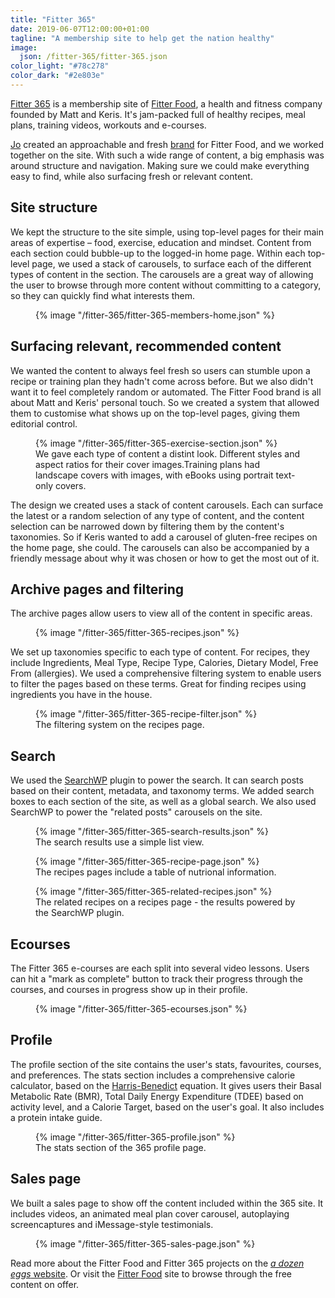 ```yaml
---
title: "Fitter 365"
date: 2019-06-07T12:00:00+01:00
tagline: "A membership site to help get the nation healthy"
image:
  json: /fitter-365/fitter-365.json
color_light: "#78c278"
color_dark: "#2e803e"
---
```


[Fitter 365][1] is a membership site of [Fitter Food][2], a health and fitness company founded by Matt and Keris. It's jam-packed full of healthy recipes, meal plans, training videos, workouts and e-courses.

[Jo][3] created an approachable and fresh [brand][4] for Fitter Food, and we worked together on the site. With such a wide range of content, a big emphasis was around structure and navigation. Making sure we could make everything easy to find, while also surfacing fresh or relevant content.

## Site structure

We kept the structure to the site simple, using top-level pages for their main areas of expertise – food, exercise, education and mindset. Content from each section could bubble-up to the logged-in home page. Within each top-level page, we used a stack of carousels, to surface each of the different types of content in the section. The carousels are a great way of allowing the user to browse through more content without committing to a category, so they can quickly find what interests them.

<figure>
  <div class="c-image-background u-rounded">
    {% image "/fitter-365/fitter-365-members-home.json" %}
  </div>
</figure>

## Surfacing relevant, recommended content

We wanted the content to always feel fresh so users can stumble upon a recipe or training plan they hadn't come across before. But we also didn't want it to feel completely random or automated. The Fitter Food brand is all about Matt and Keris' personal touch. So we created a system that allowed them to customise what shows up on the top-level pages, giving them editorial control.

<figure>
  <div class="c-image-background u-rounded">
    {% image "/fitter-365/fitter-365-exercise-section.json" %}
  </div>
  <figcaption>
    We gave each type of content a distint look. Different styles and aspect ratios for their cover images.Training plans had landscape covers with images, with eBooks using portrait text-only covers.
  </figcaption>
</figure>

The design we created uses a stack of content carousels. Each can surface the latest or a random selection of any type of content, and the content selection can be narrowed down by filtering them by the content's taxonomies. So if Keris wanted to add a carousel of gluten-free recipes on the home page, she could. The carousels can also be accompanied by a friendly message about why it was chosen or how to get the most out of it.

## Archive pages and filtering

The archive pages allow users to view all of the content in specific areas.

<figure>
  <div class="c-image-background u-rounded">
    {% image "/fitter-365/fitter-365-recipes.json" %}
  </div>
</figure>


We set up taxonomies specific to each type of content. For recipes, they include Ingredients, Meal Type, Recipe Type, Calories, Dietary Model, Free From (allergies). We used a comprehensive filtering system to enable users to filter the pages based on these terms. Great for finding recipes using ingredients you have in the house.

<figure>
  <div class="c-image-background u-rounded">
    {% image "/fitter-365/fitter-365-recipe-filter.json" %}
  </div>
  <figcaption>
    The filtering system on the recipes page.
  </figcaption>
</figure>

## Search

We used the [SearchWP][5] plugin to power the search. It can search posts based on their content, metadata, and taxonomy terms. We added search boxes to each section of the site, as well as a global search. We also used SearchWP to power the "related posts" carousels on the site.

<figure>
  <div class="c-image-background u-rounded">
    {% image "/fitter-365/fitter-365-search-results.json" %}
  </div>
  <figcaption>
    The search results use a simple list view.
  </figcaption>
</figure>

<figure>
  <div class="c-image-background u-rounded">
    {% image "/fitter-365/fitter-365-recipe-page.json" %}
  </div>
  <figcaption>
    The recipes pages include a table of nutrional information.
  </figcaption>
</figure>

<figure>
  <div class="c-image-background u-rounded">
    {% image "/fitter-365/fitter-365-related-recipes.json" %}
  </div>
  <figcaption>
    The related recipes on a recipes page - the results powered by the SearchWP plugin.
  </figcaption>
</figure>

## Ecourses

The Fitter 365 e-courses are each split into several video lessons. Users can hit a "mark as complete" button to track their progress through the courses, and courses in progress show up in their profile.

<figure>
  <div class="c-image-background u-rounded">
    {% image "/fitter-365/fitter-365-ecourses.json" %}
  </div>
</figure>

## Profile

The profile section of the site contains the user's stats, favourites, courses, and preferences. The stats section includes a comprehensive calorie calculator, based on the [Harris-Benedict][6] equation. It gives users their Basal Metabolic Rate (BMR), Total Daily Energy Expenditure (TDEE) based on activity level, and a Calorie Target, based on the user's goal. It also includes a protein intake guide.

<figure>
  <div class="c-image-background u-rounded">
    {% image "/fitter-365/fitter-365-profile.json" %}
  </div>
  <figcaption>
    The stats section of the 365 profile page.
  </figcaption>
</figure>

## Sales page

We built a sales page to show off the content included within the 365 site. It includes videos, an animated meal plan cover carousel, autoplaying screencaptures and iMessage-style testimonials.

<figure>
  <div class="c-image-background u-rounded">
    {% image "/fitter-365/fitter-365-sales-page.json" %}
  </div>
</figure>

Read more about the Fitter Food and Fitter 365 projects on the [_a dozen eggs_ website][3]. Or visit the [Fitter Food][2] site to browse through the free content on offer.

[1]: https://fitter365.com/ "Fitter 365"
[2]: https://fitterfood.com/ "Fitter Food"
[3]: https://www.adozeneggs.co.uk/insights/author/jo/ "Jo Wdowiak"
[4]: https://www.adozeneggs.co.uk/portfolio/project/fitter-food/ "Fitter Food on the a dozen eggs website"
[5]: https://searchwp.com/ "Search WP"
[6]: https://en.wikipedia.org/wiki/Harris%E2%80%93Benedict_equation "Harris Benedict equation"
